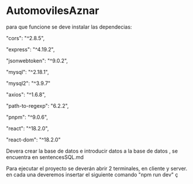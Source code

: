 # AutomovilesAznar
para que funcione se deve instalar las dependecias:

"cors": "^2.8.5",

"express": "^4.19.2",

"jsonwebtoken": "^9.0.2",

"mysql": "^2.18.1",

"mysql2": "^3.9.7"

"axios": "^1.6.8",

"path-to-regexp": "6.2.2",

"pnpm": "^9.0.6",

"react": "^18.2.0",

"react-dom": "^18.2.0"


Devera crear la base de datos e introducir datos a la base de datos , se encuentra en sentencesSQL.md

Para ejecutar el proyecto se deverán abrir 2 terminales, en cliente y server. en cada una deveremos insertar el siguiente comando "npm run dev" ç
